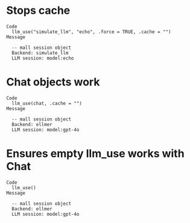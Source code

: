 # Stops cache

    Code
      llm_use("simulate_llm", "echo", .force = TRUE, .cache = "")
    Message
      
      -- mall session object 
      Backend: simulate_llm
      LLM session: model:echo

# Chat objects work

    Code
      llm_use(chat, .cache = "")
    Message
      
      -- mall session object 
      Backend: ellmer
      LLM session: model:gpt-4o

# Ensures empty llm_use works with Chat

    Code
      llm_use()
    Message
      
      -- mall session object 
      Backend: ellmer
      LLM session: model:gpt-4o

